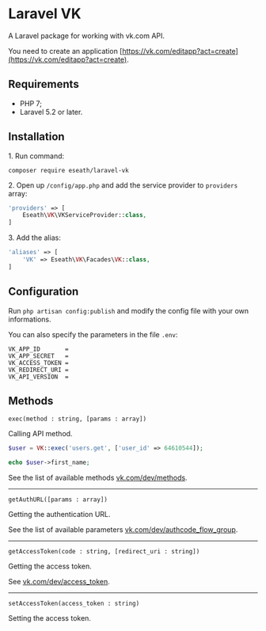 # Laravel VK

A Laravel package for working with vk.com API.

You need to create an application [https://vk.com/editapp?act=create](https://vk.com/editapp?act=create).

## Requirements

* PHP 7;
* Laravel 5.2 or later.

## Installation

1\. Run command:

```
composer require eseath/laravel-vk
```

2\. Open up `/config/app.php` and add the service provider to `providers` array:

```php
'providers' => [
    Eseath\VK\VKServiceProvider::class,
]
```

3\. Add the alias:

```php
'aliases' => [
    'VK' => Eseath\VK\Facades\VK::class,
]
```

## Configuration

Run `php artisan config:publish` and modify the config file with your own informations.

You can also specify the parameters in the file `.env`:

```
VK_APP_ID       = 
VK_APP_SECRET   = 
VK_ACCESS_TOKEN = 
VK_REDIRECT_URI = 
VK_API_VERSION  = 
```

## Methods

`exec(method : string, [params : array])`

Calling API method.

```php
$user = VK::exec('users.get', ['user_id' => 64610544]);

echo $user->first_name;
```

See the list of available methods [vk.com/dev/methods](https://vk.com/dev/methods).

---

`getAuthURL([params : array])`

Getting the authentication URL.

See the list of available parameters [vk.com/dev/authcode_flow_group](https://vk.com/dev/authcode_flow_group).

---

`getAccessToken(code : string, [redirect_uri : string])`

Getting the access token.

See [vk.com/dev/access_token](https://vk.com/dev/access_token?f=1.%20User%20Token).

---

`setAccessToken(access_token : string)`

Setting the access token.